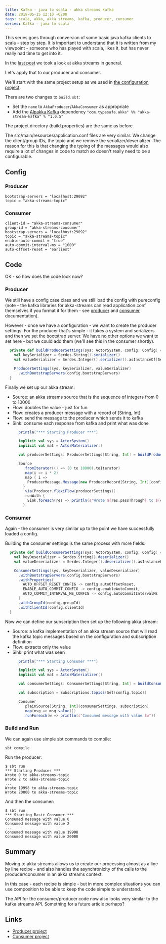 ```yaml
---
title: Kafka - java to scala - akka streams kafka
date: 2019-05-15 12:10 +0200
tags: scala, akka, akka streams, kafka, producer, consumer
series: Kafka - java to scala
---
```


This series goes through conversion of some basic java kafka clients to scala - step by step. It is important to understand that it is written from my viewpoint - someone who has played with scala, likes it, but has never really had time to get into it.

In the [last post](/2019/05/08/kafka-java-to-scala-akka-streams-basics/) we took a look at akka streams in general.

Let's apply that to our producer and consumer.

We'll start with the same project setup as we used in [the configuration project](/2019/05/03/kafka-java-to-scala-scala-v2/).

There are two changes to `build.sbt`:

- Set the `name` to `AkkaProducer`/`AkkaConsumer` as appropriate
- Add the [Alpakka Kafka](https://doc.akka.io/docs/alpakka-kafka/current/home.html) dependency `"com.typesafe.akka" %% "akka-stream-kafka" % "1.0.5"`

The project directory (build.properties) are the same as before.

The src/main/resources/application.conf files are very similar. We change the client/group IDs, the topic and we remove the serializer/deserializer. The reason for this is that changing the typing of the messages would also require a lot of changes in code to match so doesn't really need to be a configurable.

## Config

### Producer

```
bootstrap-servers = "localhost:29092"
topic = "akka-streams-topic"
```

### Consumer

```
client-id = "akka-streams-consumer"
group-id = "akka-streams-consumer"
bootstrap-servers = "localhost:29092"
topic = "akka-streams-topic"
enable-auto-commit = "true"
auto-commit-interval-ms = "1000"
auto-offset-reset = "earliest"
```

## Code

OK - so how does the code look now?

### Producer

We still have a config case class and we still load the config with pureconfig (note - the kafka libraries for akka-streams can read application.conf themselves if you format it for them - see [producer](https://doc.akka.io/docs/alpakka-kafka/current/producer.html#settings) and [consumer](https://doc.akka.io/docs/alpakka-kafka/current/consumer.html#settings) documentation).

However - once we have a configuration - we want to create the producer settings. For the producer that's simple - it takes a system and serializers and then we set the bootstrap server. We have no other options we want to set here - but we could add them (we'll see this in the consumer shortly).


```scala
  private def buildProducerSettings(sys: ActorSystem, config: Config) = {
    val keySerializer = Serdes.String().serializer()
    val valueSerializer = Serdes.Integer().serializer().asInstanceOf[Serializer[Int]]

    ProducerSettings(sys, keySerializer, valueSerializer)
      .withBootstrapServers(config.bootstrapServers)
  }
```

Finally we set up our akka stream:

- Source: an akka streams source that is the sequence of integers from 0 to 10000
- Flow: doubles the value - just for fun
- Flow: creates a producer message with a record of [String, Int]
- Flow: send the message to the producer which sends it to kafka
- Sink: consume each response from kafka and print what was done


```scala
      println("*** Starting Producer ***")

      implicit val sys = ActorSystem()
      implicit val mat = ActorMaterializer()

      val producerSettings: ProducerSettings[String, Int] = buildProducerSettings(sys, config)

      Source
        .fromIterator(() => (0 to 10000).toIterator)
        .map(i => i * 2)
        .map { i =>
          ProducerMessage.Message(new ProducerRecord[String, Int](config.topic, i), i)
        }
        .via(Producer.flexiFlow(producerSettings))
        .runWith {
          Sink.foreach(res => println(s"Wrote ${res.passThrough} to ${config.topic}"))
        }
```

### Consumer

Again - the consumer is very similar up to the point we have successfully loaded a config.

Building the consumer settings is the same process with more fields:

```scala
  private def buildConsumerSettings(sys: ActorSystem, config: Config) = {
    val keyDeserializer = Serdes.String().deserializer()
    val valueDeserializer = Serdes.Integer().deserializer().asInstanceOf[Deserializer[Int]]

    ConsumerSettings(sys, keyDeserializer, valueDeserializer)
      .withBootstrapServers(config.bootstrapServers)
      .withProperties(
        AUTO_OFFSET_RESET_CONFIG -> config.autoOffsetReset,
        ENABLE_AUTO_COMMIT_CONFIG -> config.enableAutoCommit,
        AUTO_COMMIT_INTERVAL_MS_CONFIG -> config.autoCommitIntervalMs
      )
      .withGroupId(config.groupId)
      .withClientId(config.clientId)
  }
```

Now we can define our subscription then set up the following akka stream:

- Source: a kafka implementation of an akka stream source that will read the kafka topic messages based on the configuration and subscription definition
- Flow: extracts only the value
- Sink: print what was seen

```scala
      println("*** Starting Consumer ***")

      implicit val sys = ActorSystem()
      implicit val mat = ActorMaterializer()

      val consumerSettings: ConsumerSettings[String, Int] = buildConsumerSettings(sys, config)

      val subscription = Subscriptions.topics(Set(config.topic))

      Consumer
        .plainSource[String, Int](consumerSettings, subscription)
        .map(msg => msg.value())
        .runForeach(w => println(s"Consumed message with value $w"))
```

### Build and Run

We can again use simple sbt commands to compile:

```shell
sbt compile
```

Run the producer:

```shell
$ sbt run
*** Starting Producer ***
Wrote 0 to akka-streams-topic
Wrote 2 to akka-streams-topic
...
Wrote 19998 to akka-streams-topic
Wrote 20000 to akka-streams-topic
```

And then the consumer:

```shell
$ sbt run
*** Starting Basic Consumer ***
Consumed message with value 0
Consumed message with value 2
...
Consumed message with value 19998
Consumed message with value 20000
```

## Summary

Moving to akka streams allows us to create our processing almost as a line by line recipe - and also handles the asynchronicity of the calls to the producer/consumer in an akka streams context.

In this case - each recipe is simple - but in more complex situations you can use composition to be able to keep the code simple to understand.

The API for the consumer/producer code now also looks very similar to the kafka streams API. Something for a future article perhaps?

## Links

- [Producer project](https://github.com/chrissearle/kafka-java-to-scala/tree/master/akka-streams-kafka/producer)
- [Consumer project](https://github.com/chrissearle/kafka-java-to-scala/tree/master/akka-streams-kafka/consumer)
